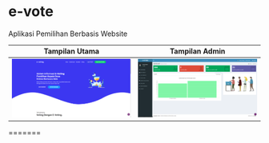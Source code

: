 # e-vote
Aplikasi Pemilihan Berbasis Website

Tampilan Utama                              | Tampilan Admin                              | 
--------------------------------------------|---------------------------------------------|
<img src="screenshots/home.png">|<img src="screenshots/admin.png">|
=======

